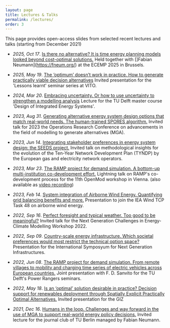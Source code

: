 ```yaml
---
layout: page
title: Lectures & Talks
permalink: /lectures/
order: 3
---
```


This page provides open-access slides from selected recent lectures and talks (starting from December 2021)

- *2025, Oct 17*. [Is there no alternative? It is time energy planning models looked beyond cost-optimal solutions.](/assets/lectures/ECEMP_beyond_cost_optimal_pdf) Held together with []Fabian Neumann](https://fneum.org/) at the ECEMP 2025 in Brussels.

- *2025, May 19*. [The ‘optimum’ doesn’t work in practice. How to generate practically viable decision alternatives](/assets/lectures/VITO_SPORES.pdf) Invited presentation for the 'Lessons learnt' seminar series at VITO.

- *2024, Mar 20*. [Embracing uncertainty. Or how to use uncertainty to strengthen a modelling analysis](/assets/lectures/SEN1531_embracing_uncertainty_pdf.pdf) Lecture for the TU Delft master course 'Design of Integrated Energy Systems'.

- *2023, Aug 31*. [Generating alternative energy system design options that match real-world needs. The human-trained SPORES algorithm.](/assets/lectures/or2023_hil_spores.pdf) Invited talk for 2023 the Operations Research Conference on advancements in the field of modelling to generate alternatives (MGA). 

- *2023, Jun 14*. [Integrating stakeholder preferences in energy system design: the SEEDS project.](/assets/lectures/SEEDS_project_STEERS_workshop.pdf) Invited talk on methodological insights for the evolution of the Ten-Year Network Development Plan (TYNDP) by the European gas and electricity network operators. 

- *2023, Mar 23*. [The RAMP project for demand simulation. A bottom-up multi-institution co-development effort.](/assets/lectures/openmod_2023_ramp.pdf) Lightning talk on RAMP's co-development process for the 11th OpenMod workshop in Vienna. (also available as [video recording](https://www.youtube.com/watch?v=WoTQHNiu7NA))

- *2023, Feb 14*. [System integration of Airborne Wind Energy. Quantifying grid balancing benefits and more.](/assets/lectures/TUD_AWE_system_integration.pdf) Presentation to join the IEA Wind TCP Task 48 on airborne wind energy.

- *2022, Sep 16*. [Perfect foresight and typical weather. Too good to be meaningful?](/assets/lectures/NextGenEC22_pefect_foresight_and_weather_pdfready.pdf) Invited talk for the Next Generation Challenges in Energy-Climate Modelling Workshop 2022.

- *2022, Sep 09*. [Country-scale energy infrastructure. Which societal preferences would most restrict the technical option space?](/assets/lectures/ISNGI_2022.pdf) Presentation for the International Symposyum for Next Generation Infrastructures.

- *2022, Jun 08*. [The RAMP project for demand simulation. From remote villages to mobility and charging time series of electric vehicles across European countries.](/assets/lectures/RAMP_project_and_RAMP_mobility.pdf) Joint presentation with F. D. Sanvito for the TU Delft's Power Rangers seminars.

- *2022, May 18*. [Is an ‘optimal’ solution desirable in practice? Decision support for renewables deployment through Spatially Explicit Practically Optimal Alternatives.](/assets/lectures/SPORES_alternatives_to_the_optimum.pdf) Invited presentation for the GIZ

- *2021, Dec 16*. [Humans in the loop. Challenges and way forward in the use of MGA to support real-world energy policy decisions.](/assets/lectures/humans_in_the_loop_SEEDS_journal_club_TUB.pdf) Invited lecture for the journal club of TU Berlin managed by Fabian Neumann. 

